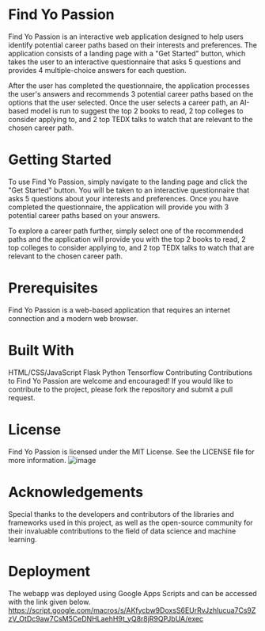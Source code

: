# Find Yo Passion

Find Yo Passion is an interactive web application designed to help users identify potential career paths based on their interests and preferences. The application consists of a landing page with a "Get Started" button, which takes the user to an interactive questionnaire that asks 5 questions and provides 4 multiple-choice answers for each question.

After the user has completed the questionnaire, the application processes the user's answers and recommends 3 potential career paths based on the options that the user selected. Once the user selects a career path, an AI-based model is run to suggest the top 2 books to read, 2 top colleges to consider applying to, and 2 top TEDX talks to watch that are relevant to the chosen career path.

# Getting Started
To use Find Yo Passion, simply navigate to the landing page and click the "Get Started" button. You will be taken to an interactive questionnaire that asks 5 questions about your interests and preferences. Once you have completed the questionnaire, the application will provide you with 3 potential career paths based on your answers.

To explore a career path further, simply select one of the recommended paths and the application will provide you with the top 2 books to read, 2 top colleges to consider applying to, and 2 top TEDX talks to watch that are relevant to the chosen career path.

# Prerequisites
Find Yo Passion is a web-based application that requires an internet connection and a modern web browser.

# Built With
HTML/CSS/JavaScript
Flask
Python
Tensorflow
Contributing
Contributions to Find Yo Passion are welcome and encouraged! If you would like to contribute to the project, please fork the repository and submit a pull request.

# License
Find Yo Passion is licensed under the MIT License. See the LICENSE file for more information.
![image](https://user-images.githubusercontent.com/21274265/221446818-584bf450-87bc-4263-a9e7-c52bfef86d61.png)

# Acknowledgements
Special thanks to the developers and contributors of the libraries and frameworks used in this project, as well as the open-source community for their invaluable contributions to the field of data science and machine learning.

# Deployment
The webapp was deployed using Google Apps Scripts and can be accessed with the link given below.
https://script.google.com/macros/s/AKfycbw9DoxsS6EUrRvJzhlucua7Cs9ZzV_OtDc9aw7CsM5CeDNHLaehH9t_yQ8r8jR9QPJbUA/exec 
